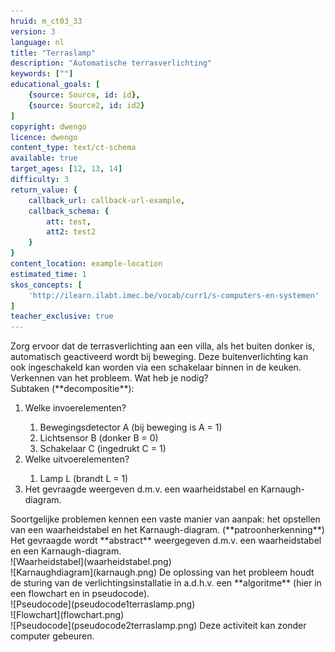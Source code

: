 ```yaml
---
hruid: m_ct03_33
version: 3
language: nl
title: "Terraslamp"
description: "Automatische terrasverlichting"
keywords: [""]
educational_goals: [
    {source: Source, id: id}, 
    {source: Source2, id: id2}
]
copyright: dwengo
licence: dwengo
content_type: text/ct-schema
available: true
target_ages: [12, 13, 14]
difficulty: 3
return_value: {
    callback_url: callback-url-example,
    callback_schema: {
        att: test,
        att2: test2
    }
}
content_location: example-location
estimated_time: 1
skos_concepts: [
    'http://ilearn.ilabt.imec.be/vocab/curr1/s-computers-en-systemen'
]
teacher_exclusive: true
---
```


<context>
Zorg ervoor dat de terrasverlichting aan een villa, als het buiten donker is, automatisch geactiveerd wordt bij beweging. Deze buitenverlichting kan ook ingeschakeld kan worden via een schakelaar binnen in de keuken. 
</div>
</context>
<decomposition>
Verkennen van het probleem. Wat heb je nodig? <br> 
Subtaken (**decompositie**):<br>
<ol>
    <li>Welke invoerelementen?</li>
        <ol> <li>Bewegingsdetector A (bij beweging is A  = 1)</li>
             <li>Lichtsensor B (donker B = 0)</li>
             <li>Schakelaar C (ingedrukt C = 1)</li>
        </ol>
    <li>Welke uitvoerelementen?</li>
        <ol>
            <li>Lamp L (brandt L = 1)</li>
        </ol>
    <li>Het gevraagde weergeven d.m.v. een waarheidstabel en Karnaugh-diagram. </li>
</ol>
</decomposition>
<patternRecognition>
Soortgelijke problemen kennen een vaste manier van aanpak: het opstellen van een waarheidstabel en het Karnaugh-diagram. (**patroonherkenning**)
</patternRecognition>
<abstraction>
Het gevraagde wordt **abstract** weergegeven d.m.v. een waarheidstabel en een Karnaugh-diagram.<br>
![Waarheidstabel](waarheidstabel.png)  <br>
![Karnaughdiagram](karnaugh.png)
</abstraction>
<algorithms>
De oplossing van het probleem houdt de sturing van de verlichtingsinstallatie in a.d.h.v. een **algoritme** (hier in een flowchart en in pseudocode).<br>
![Pseudocode](pseudocode1terraslamp.png)<br>
![Flowchart](flowchart.png)<br>
![Pseudocode](pseudocode2terraslamp.png)
</algorithms>
<implementation>
Deze activiteit kan zonder computer gebeuren.
</implementation>

